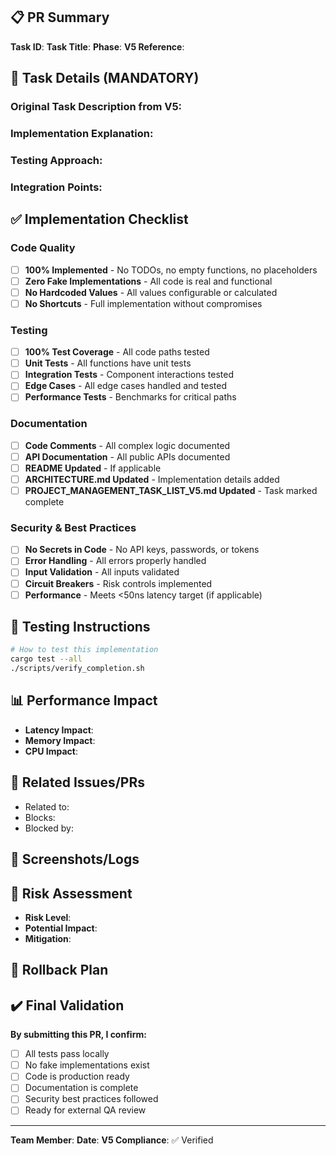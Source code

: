 ## 📋 PR Summary

**Task ID**: <!-- e.g., Task 0.1.2 from PROJECT_MANAGEMENT_TASK_LIST_V5.md -->
**Task Title**: <!-- Copy exact title from V5 -->
**Phase**: <!-- e.g., Phase 0: Foundation Setup -->
**V5 Reference**: <!-- Line number in PROJECT_MANAGEMENT_TASK_LIST_V5.md -->

## 📝 Task Details (MANDATORY)

### Original Task Description from V5:
<!-- Copy the EXACT task description from PROJECT_MANAGEMENT_TASK_LIST_V5.md -->

### Implementation Explanation:
<!-- Detailed explanation of:
- What was implemented
- How it works technically
- Why this approach was chosen
- Key design decisions made
-->

### Testing Approach:
<!-- Explain:
- What tests were written
- What edge cases are covered
- How integration was tested
- Performance validation approach
-->

### Integration Points:
<!-- Describe:
- How this connects to existing components
- Dependencies on other modules
- APIs exposed for future use
- Data flow and interactions
-->

## ✅ Implementation Checklist

### Code Quality
- [ ] **100% Implemented** - No TODOs, no empty functions, no placeholders
- [ ] **Zero Fake Implementations** - All code is real and functional
- [ ] **No Hardcoded Values** - All values configurable or calculated
- [ ] **No Shortcuts** - Full implementation without compromises

### Testing
- [ ] **100% Test Coverage** - All code paths tested
- [ ] **Unit Tests** - All functions have unit tests
- [ ] **Integration Tests** - Component interactions tested
- [ ] **Edge Cases** - All edge cases handled and tested
- [ ] **Performance Tests** - Benchmarks for critical paths

### Documentation
- [ ] **Code Comments** - All complex logic documented
- [ ] **API Documentation** - All public APIs documented
- [ ] **README Updated** - If applicable
- [ ] **ARCHITECTURE.md Updated** - Implementation details added
- [ ] **PROJECT_MANAGEMENT_TASK_LIST_V5.md Updated** - Task marked complete

### Security & Best Practices
- [ ] **No Secrets in Code** - No API keys, passwords, or tokens
- [ ] **Error Handling** - All errors properly handled
- [ ] **Input Validation** - All inputs validated
- [ ] **Circuit Breakers** - Risk controls implemented
- [ ] **Performance** - Meets <50ns latency target (if applicable)

## 🧪 Testing Instructions

```bash
# How to test this implementation
cargo test --all
./scripts/verify_completion.sh
```

## 📊 Performance Impact

- **Latency Impact**: <!-- e.g., None, <1ms, etc. -->
- **Memory Impact**: <!-- e.g., +10MB, negligible -->
- **CPU Impact**: <!-- e.g., <1% increase -->

## 🔗 Related Issues/PRs

- Related to: <!-- Link to related issues or PRs -->
- Blocks: <!-- What this blocks, if anything -->
- Blocked by: <!-- What blocks this, if anything -->

## 📸 Screenshots/Logs

<!-- If applicable, add screenshots or relevant logs -->

## 🚨 Risk Assessment

- **Risk Level**: <!-- Low/Medium/High -->
- **Potential Impact**: <!-- What could go wrong -->
- **Mitigation**: <!-- How risks are mitigated -->

## 🔄 Rollback Plan

<!-- How to rollback if issues arise -->

## ✔️ Final Validation

**By submitting this PR, I confirm:**
- [ ] All tests pass locally
- [ ] No fake implementations exist
- [ ] Code is production ready
- [ ] Documentation is complete
- [ ] Security best practices followed
- [ ] Ready for external QA review

---
**Team Member**: <!-- Your virtual team member name -->
**Date**: <!-- Current date -->
**V5 Compliance**: ✅ Verified